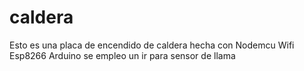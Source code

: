 # caldera
Esto es una placa de encendido de caldera hecha con Nodemcu Wifi Esp8266 Arduino
se empleo un ir para sensor de llama

